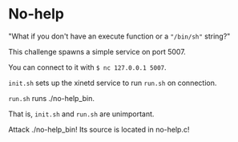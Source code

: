 # No-help

"What if you don't have an execute function or a `"/bin/sh"` string?"

This challenge spawns a simple service on port 5007.

You can connect to it with `$ nc 127.0.0.1 5007`.

`init.sh` sets up the xinetd service to run `run.sh` on connection.

`run.sh` runs ./no-help_bin.

That is, `init.sh` and `run.sh` are unimportant.

Attack ./no-help_bin! Its source is located in no-help.c!
